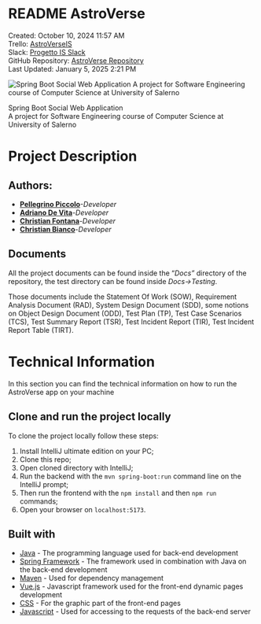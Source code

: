 # README AstroVerse

Created: October 10, 2024 11:57 AM  
Trello: [AstroVerseIS](https://trello.com/b/W32LhGw5/astroverseis)  
Slack: [Progetto IS Slack](https://join.slack.com/t/progettoisadchchpl/shared_invite/zt-2rxwjgdhx-P~UW7Ups6JCDrtdBl1lEIw)  
GitHub Repository: [AstroVerse Repository](https://github.com/PellegrinoPiccolo/AstroVerse.git)  
Last Updated: January 5, 2025 2:21 PM

![Spring Boot Social Web Application
A project for Software Engineering course of Computer Science at University of Salerno](AstroVerse_logo.png)

Spring Boot Social Web Application  
A project for Software Engineering course of Computer Science at University of Salerno

# Project Description

## Authors:

- [**Pellegrino Piccolo**](https://github.com/PellegrinoPiccolo)*-Developer*
- [**Adriano De Vita**](https://github.com/Adry04)-*Developer*
- [**Christian Fontana**](https://github.com/chriisey)-*Developer*
- [**Christian Bianco**](https://github.com/ChristianUnisa)-*Developer*

## Documents

All the project documents can be found inside the “*Docs”* directory of the repository, the test directory can be found inside *Docs→Testing*.

Those documents include the Statement Of Work (SOW), Requirement Analysis Document (RAD), System Design Document (SDD), some notions on Object Design Document (ODD), Test Plan (TP), Test Case Scenarios (TCS), Test Summary Report (TSR), Test Incident Report (TIR), Test Incident Report Table (TIRT).

# Technical Information

In this section you can find the technical information on how to run the AstroVerse app on your machine

## Clone and run the project locally

To clone the project locally follow these steps:

1. Install IntelliJ ultimate edition on your PC;
2. Clone this repo;
3. Open cloned directory with IntelliJ;
4. Run the backend with the `mvn spring-boot:run` command line on the IntelliJ prompt;
5. Then run the frontend with the `npm install` and then `npm run` commands;
6. Open your browser on `localhost:5173`.

## Built with

- [Java](https://docs.oracle.com/en/java/javase/21/) - The programming language used for back-end development
- [Spring Framework](https://spring.io/) - The framework used in combination with Java on the back-end development
- [Maven](https://maven.apache.org/) - Used for dependency management
- [Vue.js](https://vuejs.org/) - Javascript framework used for the front-end dynamic pages development
- [CSS](https://www.w3schools.com/css/default.asp) - For the graphic part of the front-end pages
- [Javascript](https://www.javascript.com/) - Used for accessing to the requests of the back-end server
